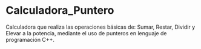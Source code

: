 # Calculadora_Puntero
Calculadora que realiza las operaciones básicas de: Sumar, Restar, Dividir y Elevar a la potencia, mediante el uso de punteros en lenguaje de programación C++.
